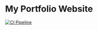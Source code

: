 # My Portfolio Website
[![CI Pipeline](https://github.com/arauta12/MyWebsite/actions/workflows/ci.yml/badge.svg)](https://github.com/arauta12/MyWebsite/actions/workflows/ci.yml)
